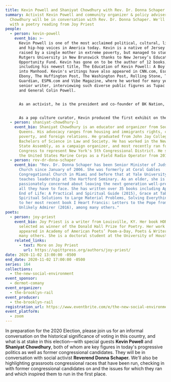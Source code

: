 ```yaml
---
title: Kevin Powell and Shaniyat Chowdhury with Rev. Dr. Donna Schaper
summary: Activist Kevin Powell and community organizer & policy adviser Shaniyat
  Chowdhury will be in conversation with Rev. Dr. Donna Schaper. We'll conclude
  with a poetry reading from Joy Priest
people:
  - person: kevin-powell
    event_bio: >-
      Kevin Powell is one of the most acclaimed political, cultural, literary
      and hip-hop voices in America today. Kevin is a native of Jersey City,
      raised by a single mother in extreme poverty, but managed to study at
      Rutgers University in New Brunswick thanks to New Jersey’s Educational
      Opportunity Fund. Kevin has gone on to be the author of 12 books,
      including his newest title, The Education of Kevin Powell: A Boy’s Journey
      into Manhood. Kevin's writings have also appeared in CNN.com, Esquire,
      Ebony, The Huffington Post, The Washington Post, Rolling Stone, The
      Guardian, ESPN.com and Vibe Magazine, where he worked for many years as a
      senior writer, interviewing such diverse public figures as Tupac Shakur
      and General Colin Powell.


      As an activist, he is the president and co-founder of BK Nation, a new national, progressive, multicultural organization focused on such issues as education, civic engagement, leadership training, health and wellness, social media, arts and culture, and job and small business creation. 


      As a pop culture curator, Kevin produced the first exhibit on the history of hip-hop in America at the Rock and Roll Hall of Fame in Cleveland, Ohio, which toured America and overseas. As a humanitarian, Kevin's work includes local, national and international initiatives to end violence against women and girls (including a very well-regarded appearance on The Oprah Winfrey Show highlighting domestic violence); and he has done extensive philanthropic and relief work, ranging from Hurricane Katrina to earthquakes in Haiti and Japan, to Superstorm Sandy in New York, to his annual holiday party and clothing drive for the homeless every December since 9/11.
  - person: shaniyat-chowdhury-1
    event_bio: Shaniyat Chowdhury is an educator and organizer from South Jamaica,
      Queens. His advocacy ranges from housing and immigrants rights, combating
      poverty, and foreign relations. He graduated from John Jay College with a
      Bachelors of Science in Law and Society. He has worked in the New York
      State Assembly, as a campaign organizer, and most recently ran for
      Congress to represent New York's 5th Congressional District. He served in
      the United States Marine Corps as a Field Radio Operator from 2011–2017.
  - person: rev-dr-dona-schaper
    event_bio: "Rev. Dr. Donna Schaper has been Senior Minister of Judson Memorial
      Church since January of 2006. She was formerly at Coral Gables
      Congregational Church in Miami and before that at Yale University and
      teaches leadership at the Hartford Seminary. As an elder, she is
      passionately concerned about leaving the next generation well-prepared for
      all they have to face. She has written over 35 books including Approaching
      End of Life: A Practical and Spiritual Guide (2015), Grace at Table: Small
      Spiritual Solutions to Large Material Problems, Solving Everything (2013),
      to her most recent book I Heart Francis: Letters to the Pope from an
      Unlikely Admirer (2016), among many others."
poets:
  - person: joy-priest
    event_bio: Joy Priest is a writer from Louisville, KY. Her book HORSEPOWER was
      selected as winner of the Donald Hall Prize for Poetry. Her work has
      appeared in Academy of American Poets’ Poem-a-Day, Poets & Writers, and
      many others. She is a doctoral student at the University of Houston.
    related_links:
      - text: More on Joy Priest
        url: https://upittpress.org/authors/joy-priest/
date: 2020-11-02 13:00:00 -0500
end_date: 2020-11-02 17:00:00 -0500
series: 164
collections:
  - the-new-social-environment
event_sponsor:
  - dermot-comany
event_organizer:
  - the-brooklyn-rail
event_producer:
  - the-brooklyn-rail
registration_url: https://www.eventbrite.com/e/the-new-social-environment-164-kevin-powell-and-shaniyat-chowdhury-tickets-127505308811
event_platform:
  - zoom
---
```

In preparation for the 2020 Election, please join us for an informal conversation on the historical significance of voting in this country, and what is at stake in this election—with special guests **Kevin Powell** and **Shaniyat Chowdhury**, both of whom are key figures in today's progressive politics as well as former congressional candidates. They will be in conversation with social activist **Reverend Donna Schaper.** We'll also be highlighting grassroots congressional races that have been run, checking in with former congressional candidates on and the issues for which they ran and which inspired them to run in the first place.